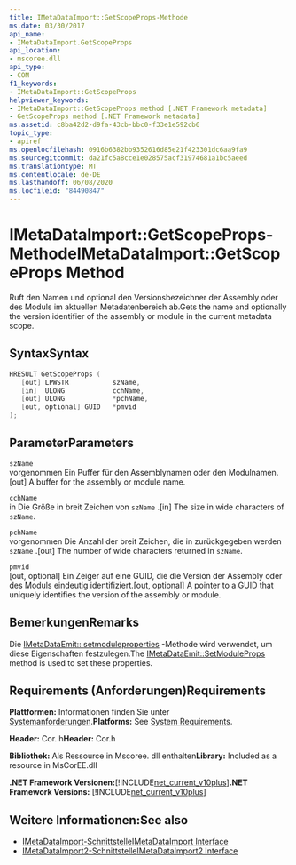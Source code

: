 ```yaml
---
title: IMetaDataImport::GetScopeProps-Methode
ms.date: 03/30/2017
api_name:
- IMetaDataImport.GetScopeProps
api_location:
- mscoree.dll
api_type:
- COM
f1_keywords:
- IMetaDataImport::GetScopeProps
helpviewer_keywords:
- IMetaDataImport::GetScopeProps method [.NET Framework metadata]
- GetScopeProps method [.NET Framework metadata]
ms.assetid: c8ba42d2-d9fa-43cb-bbc0-f33e1e592cb6
topic_type:
- apiref
ms.openlocfilehash: 0916b6382bb9352616d85e21f423301dc6aa9fa9
ms.sourcegitcommit: da21fc5a8cce1e028575acf31974681a1bc5aeed
ms.translationtype: MT
ms.contentlocale: de-DE
ms.lasthandoff: 06/08/2020
ms.locfileid: "84490847"
---
```

# <a name="imetadataimportgetscopeprops-method"></a><span data-ttu-id="0b8c4-102">IMetaDataImport::GetScopeProps-Methode</span><span class="sxs-lookup"><span data-stu-id="0b8c4-102">IMetaDataImport::GetScopeProps Method</span></span>
<span data-ttu-id="0b8c4-103">Ruft den Namen und optional den Versionsbezeichner der Assembly oder des Moduls im aktuellen Metadatenbereich ab.</span><span class="sxs-lookup"><span data-stu-id="0b8c4-103">Gets the name and optionally the version identifier of the assembly or module in the current metadata scope.</span></span>  
  
## <a name="syntax"></a><span data-ttu-id="0b8c4-104">Syntax</span><span class="sxs-lookup"><span data-stu-id="0b8c4-104">Syntax</span></span>  
  
```cpp  
HRESULT GetScopeProps (  
   [out] LPWSTR           szName,  
   [in]  ULONG            cchName,  
   [out] ULONG            *pchName,  
   [out, optional] GUID   *pmvid  
);  
```  
  
## <a name="parameters"></a><span data-ttu-id="0b8c4-105">Parameter</span><span class="sxs-lookup"><span data-stu-id="0b8c4-105">Parameters</span></span>  
 `szName`  
 <span data-ttu-id="0b8c4-106">vorgenommen Ein Puffer für den Assemblynamen oder den Modulnamen.</span><span class="sxs-lookup"><span data-stu-id="0b8c4-106">[out] A buffer for the assembly or module name.</span></span>  
  
 `cchName`  
 <span data-ttu-id="0b8c4-107">in Die Größe in breit Zeichen von `szName` .</span><span class="sxs-lookup"><span data-stu-id="0b8c4-107">[in] The size in wide characters of `szName`.</span></span>  
  
 `pchName`  
 <span data-ttu-id="0b8c4-108">vorgenommen Die Anzahl der breit Zeichen, die in zurückgegeben werden `szName` .</span><span class="sxs-lookup"><span data-stu-id="0b8c4-108">[out] The number of wide characters returned in `szName`.</span></span>  
  
 `pmvid`  
 <span data-ttu-id="0b8c4-109">[out, optional] Ein Zeiger auf eine GUID, die die Version der Assembly oder des Moduls eindeutig identifiziert.</span><span class="sxs-lookup"><span data-stu-id="0b8c4-109">[out, optional] A pointer to a GUID that uniquely identifies the version of the assembly or module.</span></span>  
  
## <a name="remarks"></a><span data-ttu-id="0b8c4-110">Bemerkungen</span><span class="sxs-lookup"><span data-stu-id="0b8c4-110">Remarks</span></span>  
 <span data-ttu-id="0b8c4-111">Die [IMetaDataEmit:: setmoduleproperties](imetadataemit-setmoduleprops-method.md) -Methode wird verwendet, um diese Eigenschaften festzulegen.</span><span class="sxs-lookup"><span data-stu-id="0b8c4-111">The [IMetaDataEmit::SetModuleProps](imetadataemit-setmoduleprops-method.md) method is used to set these properties.</span></span>  
  
## <a name="requirements"></a><span data-ttu-id="0b8c4-112">Requirements (Anforderungen)</span><span class="sxs-lookup"><span data-stu-id="0b8c4-112">Requirements</span></span>  
 <span data-ttu-id="0b8c4-113">**Plattformen:** Informationen finden Sie unter [Systemanforderungen](../../get-started/system-requirements.md).</span><span class="sxs-lookup"><span data-stu-id="0b8c4-113">**Platforms:** See [System Requirements](../../get-started/system-requirements.md).</span></span>  
  
 <span data-ttu-id="0b8c4-114">**Header:** Cor. h</span><span class="sxs-lookup"><span data-stu-id="0b8c4-114">**Header:** Cor.h</span></span>  
  
 <span data-ttu-id="0b8c4-115">**Bibliothek:** Als Ressource in Mscoree. dll enthalten</span><span class="sxs-lookup"><span data-stu-id="0b8c4-115">**Library:** Included as a resource in MsCorEE.dll</span></span>  
  
 <span data-ttu-id="0b8c4-116">**.NET Framework Versionen:**[!INCLUDE[net_current_v10plus](../../../../includes/net-current-v10plus-md.md)]</span><span class="sxs-lookup"><span data-stu-id="0b8c4-116">**.NET Framework Versions:** [!INCLUDE[net_current_v10plus](../../../../includes/net-current-v10plus-md.md)]</span></span>  
  
## <a name="see-also"></a><span data-ttu-id="0b8c4-117">Weitere Informationen:</span><span class="sxs-lookup"><span data-stu-id="0b8c4-117">See also</span></span>

- [<span data-ttu-id="0b8c4-118">IMetaDataImport-Schnittstelle</span><span class="sxs-lookup"><span data-stu-id="0b8c4-118">IMetaDataImport Interface</span></span>](imetadataimport-interface.md)
- [<span data-ttu-id="0b8c4-119">IMetaDataImport2-Schnittstelle</span><span class="sxs-lookup"><span data-stu-id="0b8c4-119">IMetaDataImport2 Interface</span></span>](imetadataimport2-interface.md)
